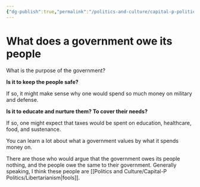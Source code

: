 ```yaml
---
{"dg-publish":true,"permalink":"/politics-and-culture/capital-p-politics/what-does-a-government-owe-its-people/","tags":["politics"],"noteIcon":1}
---
```



# What does a government owe its people

What is the purpose of the government?

**Is it to keep the people safe?**

If so, it might make sense why one would spend so much money on military and defense.

**Is it to educate and nurture them? To cover their needs?**

If so, one might expect that taxes would be spent on education, healthcare, food, and sustenance.

You can learn a lot about what a government values by what it spends money on.

There are those who would argue that the government owes its people nothing, and the people owe the same to their government. Generally speaking, I think these people are [[Politics and Culture/Capital-P Politics/Libertarianism\|fools]].